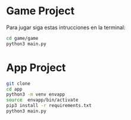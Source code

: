# Game Project 

Para jugar siga estas intrucciones en la terminal:
```sh
cd game/game
python3 main.py
```
# App Project  

```sh
git clone
cd app 
python3 -m venv envapp
source  envapp/bin/activate
pip3 install -r requirements.txt
python3 main.py
```

